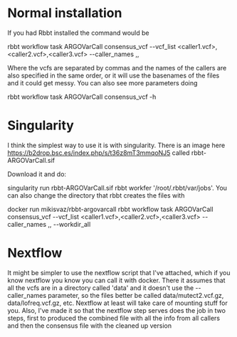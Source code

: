 # Normal installation

If you had Rbbt installed the command would be

rbbt workflow task ARGOVarCall consensus_vcf --vcf_list <caller1.vcf>,<caller2.vcf>,<caller3.vcf> --caller_names <caller1>,<caller2>,<caller3>

Where the vcfs are separated by commas and the names of the callers are also specified in the same order, or it will use the basenames of the files and it could get messy. You can also see more parameters doing

rbbt workflow task ARGOVarCall consensus_vcf -h

# Singularity
 
 I think the simplest way to use it is with singularity. There is an image here https://b2drop.bsc.es/index.php/s/t36z8mT3mmqoNJ5 called rbbt-ARGOVarCall.sif

 Download it and do:

 singularity run rbbt-ARGOVarCall.sif  rbbt workfer '/root/.rbbt/var/jobs'. You can also change the directory that rbbt creates the files with

 docker run <mounts> mikisvaz/rbbt-argovarcall rbbt workflow task ARGOVarCall consensus_vcf --vcf_list <caller1.vcf>,<caller2.vcf>,<caller3.vcf> --caller_names <caller1>,<caller2>,<caller3> --workdir_all <somedir>

 # Nextflow

 It might be simpler to use the nextflow script that I've attached, which if you know nextflow you know you can call it with docker. There it assumes that all the vcfs are in a directory called 'data' and it doesn't use the --caller_names parameter, so the files better be called data/mutect2.vcf.gz, data/lofreq.vcf.gz, etc. Nextflow at least will take care of mounting stuff for you. Also, I've made it so that the nextflow step serves does the job in two steps, first to produced the combined file with all the info from all callers and then the consensus file with the cleaned up version
